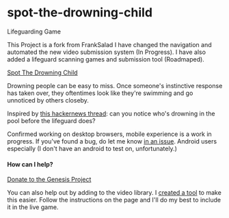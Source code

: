 # spot-the-drowning-child
Lifeguarding Game

This Project is a fork from FrankSalad I have changed the navigation and automated the new video submission
system (In Progress). I have also added a lifeguard scanning games and submission tool (Roadmaped).

[Spot The Drowning Child](http://spotthedrowningchild.com)

Drowning people can be easy to miss. Once someone's instinctive response has taken over, they oftentimes look like they're swimming and go unnoticed by others closeby.

Inspired by [this hackernews thread](https://news.ycombinator.com/item?id=9947237): can you notice who's drowning in the pool before the lifeguard does?

Confirmed working on desktop browsers, mobile experience is a work in progress. If you've found a bug, do let me know [in an issue](https://github.com/FrankSalad/spot-the-drowning-child/issues/new). Android users especially (I don't have an android to test on, unfortunately.)

#### How can I help?


[Donate to the Genesis Project](http://the-parklands-foundation.myshopify.com/collections/frontpage/products/the-genesis-project)

You can also help out by adding to the video library. I [created a tool](http://spotthedrowningchild.com/creator.html) to make this easier. Follow the instructions on the page and I'll do my best to include it in the live game.
